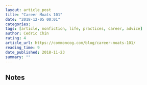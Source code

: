 ```yaml
---
layout: article_post
title: "Career Moats 101"
date: "2018-12-05 00:01"
categories:
tags: [article, nonfiction, life, practices, career, advice]
author: Cedric Chin
rating: 4
article_url: https://commoncog.com/blog/career-moats-101/
reading_time: 9
date_published: 2018-11-23
summary: ""
---
```


## Notes
